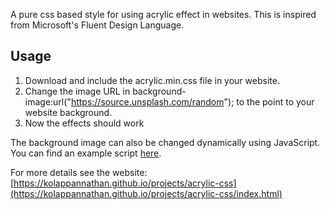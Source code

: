 A pure css based style for using acrylic effect in websites. This is inspired from Microsoft's Fluent Design Language.

## Usage

1. Download and include the acrylic.min.css file in your website.
2. Change the image URL in background-image:url("https://source.unsplash.com/random"); to the point to your website background.
3. Now the effects should work

The background image can also be changed dynamically using JavaScript. You can find an example script [here](https://github.com/kolappannathan/acrylic-css/blob/master/demo/demo.js).

For more details see the website: [https://kolappannathan.github.io/projects/acrylic-css](https://kolappannathan.github.io/projects/acrylic-css/index.html)